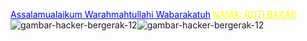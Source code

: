 <a href="#" style="color: blue;">Assalamualaikum Warahmahtullahi Wabarakatuh</a>
<a href="#" style="color: YELLOW;"> NAMA: ROTI BAKAR</a>
![gambar-hacker-bergerak-12](https://github.com/user-attachments/assets/2fd3a6f9-cc80-4d04-923b-eca4782ce1e8)![gambar-hacker-bergerak-12](https://github.com/user-attachments/assets/2fd3a6f9-cc80-4d04-923b-eca4782ce1e8)










